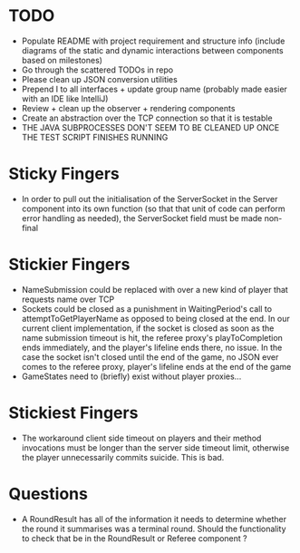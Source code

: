 # TODO
- Populate README with project requirement and structure info (include diagrams of the static and dynamic interactions between components based on milestones)
- Go through the scattered TODOs in repo
- Please clean up JSON conversion utilities
- Prepend I to all interfaces + update group name (probably made easier with an IDE like IntelliJ)
- Review + clean up the observer + rendering components
- Create an abstraction over the TCP connection so that it is testable
- THE JAVA SUBPROCESSES DON'T SEEM TO BE CLEANED UP ONCE THE TEST SCRIPT FINISHES RUNNING

# Sticky Fingers
- In order to pull out the initialisation of the ServerSocket in the Server component into its own function (so that that unit of code can perform error handling as needed), the ServerSocket field must be made non-final

# Stickier Fingers
- NameSubmission could be replaced with over a new kind of player that requests name over TCP 
- Sockets could be closed as a punishment in WaitingPeriod's call to attemptToGetPlayerName as opposed to being closed at the end. In our current client implementation, if the 
socket is closed as soon as the name submission timeout is hit, the referee proxy's playToCompletion ends immediately, and the player's lifeline ends there, no issue. In the case
the socket isn't closed until the end of the game, no JSON ever comes to the referee proxy, player's lifeline ends at the end of the game
- GameStates need to (briefly) exist without player proxies...

# Stickiest Fingers
- The workaround client side timeout on players and their method invocations must be longer than the server side timeout limit, otherwise the player unnecessarily commits suicide. This is bad.

# Questions
- A RoundResult has all of the information it needs to determine whether the round it summarises was a terminal round. Should the functionality to check that be in the RoundResult or Referee component ?
